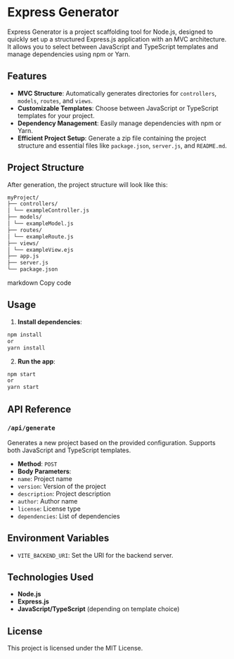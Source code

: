 # Express Generator

Express Generator is a project scaffolding tool for Node.js, designed to quickly set up a structured Express.js application with an MVC architecture. It allows you to select between JavaScript and TypeScript templates and manage dependencies using npm or Yarn.

## Features

- **MVC Structure**: Automatically generates directories for `controllers`, `models`, `routes`, and `views`.
- **Customizable Templates**: Choose between JavaScript or TypeScript templates for your project.
- **Dependency Management**: Easily manage dependencies with npm or Yarn.
- **Efficient Project Setup**: Generate a zip file containing the project structure and essential files like `package.json`, `server.js`, and `README.md`.

## Project Structure

After generation, the project structure will look like this:

```bash    
myProject/ 
├── controllers/ 
│ └── exampleController.js 
├── models/ 
│ └── exampleModel.js 
├── routes/ 
│ └── exampleRoute.js 
├── views/ 
│ └── exampleView.ejs 
├── app.js 
├── server.js 
└── package.json
```

markdown
Copy code

## Usage

1. **Install dependencies**:
```bash   
npm install
or
yarn install
```


2. **Run the app**:
```bash
npm start
or
yarn start
```


## API Reference

### `/api/generate`

Generates a new project based on the provided configuration. Supports both JavaScript and TypeScript templates.

- **Method**: `POST`
- **Body Parameters**:
- `name`: Project name
- `version`: Version of the project
- `description`: Project description
- `author`: Author name
- `license`: License type
- `dependencies`: List of dependencies

## Environment Variables

- `VITE_BACKEND_URI`: Set the URI for the backend server.

## Technologies Used

- **Node.js**
- **Express.js**
- **JavaScript/TypeScript** (depending on template choice)

## License

This project is licensed under the MIT License.